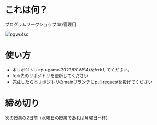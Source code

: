 # これは何？
プログラムワークショップ4の管理用

![pgws4sc](https://user-images.githubusercontent.com/71791660/191463566-87d057e0-f5f9-4a1f-a972-65823571543e.jpg)

# 使い方

- 本リポジトリ(tpu-game-2022/PGWS4)をforkしてください。
- fork先のリポジトリを更新してください
- 完成したら本リポジトリのmainブランチにpull requestを投げてください


# 締め切り
次の授業の2日前（水曜日の授業であれば月曜日一杯）
